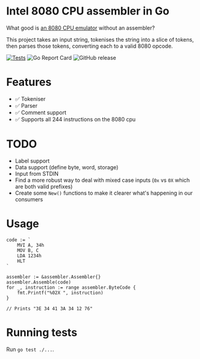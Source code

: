 # Intel 8080 CPU assembler in Go

What good is [an 8080 CPU emulator](https://github.com/lukepeterson/go8080cpu) without an assembler?

This project takes an input string, tokenises the string into a slice of tokens, then parses those tokens, converting each to a valid 8080 opcode.

[![Tests](https://github.com/lukepeterson/go8080assembler/actions/workflows/go.yml/badge.svg)](https://github.com/lukepeterson/go8080assembler/actions/workflows/go.yml)
![Go Report Card](https://goreportcard.com/badge/github.com/lukepeterson/go8080assembler)
![GitHub release](https://img.shields.io/github/v/release/lukepeterson/go8080assembler)

# Features

- :white_check_mark: Tokeniser
- :white_check_mark: Parser
- :white_check_mark: Comment support
- :white_check_mark: Supports all 244 instructions on the 8080 cpu

# TODO

- Label support
- Data support (define byte, word, storage)
- Input from STDIN
- Find a more robust way to deal with mixed case inputs (`0x` vs `0X` which are both valid prefixes)
- Create some `New()` functions to make it clearer what's happening in our consumers

# Usage

```
code := `
	MVI A, 34h
	MOV B, C
	LDA 1234h
	HLT
`

assembler := &assembler.Assembler{}
assembler.Assemble(code)
for _, instruction := range assembler.ByteCode {
	fmt.Printf("%02X ", instruction)
}

// Prints "3E 34 41 3A 34 12 76"
```

# Running tests

Run `go test ./...`.